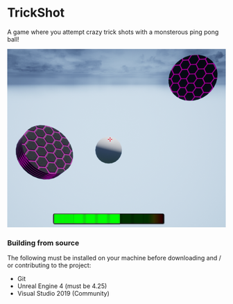 # TrickShot
A game where you attempt crazy trick shots with a monsterous ping pong ball!

![](GamePics/GamePic.png)

### Building from source
The following must be installed on your machine before downloading and / or contributing to the project:

* Git
* Unreal Engine 4 (must be 4.25)
* Visual Studio 2019 (Community)
